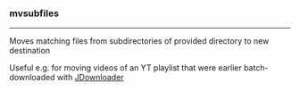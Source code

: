 ### mvsubfiles
---

Moves matching files from subdirectories of provided directory to new destination

Useful e.g. for moving videos of an YT playlist that were earlier batch-downloaded with [JDownloader](http://jdownloader.org/)